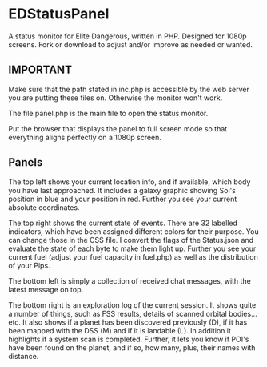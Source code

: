 # EDStatusPanel
 A status monitor for Elite Dangerous, written in PHP. Designed for 1080p screens. Fork or download to adjust and/or improve as needed or wanted.

## IMPORTANT
Make sure that the path stated in inc.php is accessible by the web server you are putting these files on. Otherwise the monitor won't work.

The file panel.php is the main file to open the status monitor.

Put the browser that displays the panel to full screen mode so that everything aligns perfectly on a 1080p screen.

## Panels
The top left shows your current location info, and if available, which body you have last approached. It includes a galaxy graphic showing Sol's position in blue and your position in red. Further you see your current absolute coordinates.

The top right shows the current state of events. There are 32 labelled indicators, which have been assigned different colors for their purpose. You can change those in the CSS file. I convert the flags of the Status.json and evaluate the state of each byte to make them light up. Further you see your current fuel (adjust your fuel capacity in fuel.php) as well as the distribution of your Pips.

The bottom left is simply a collection of received chat messages, with the latest message on top.

The bottom right is an exploration log of the current session. It shows quite a number of things, such as FSS results, details of scanned orbital bodies... etc. It also shows if a planet has been discovered previously (D), if it has been mapped with the DSS (M) and if it is landable (L). In addition it highlights if a system scan is completed. Further, it lets you know if POI's have been found on the planet, and if so, how many, plus, their names with distance.